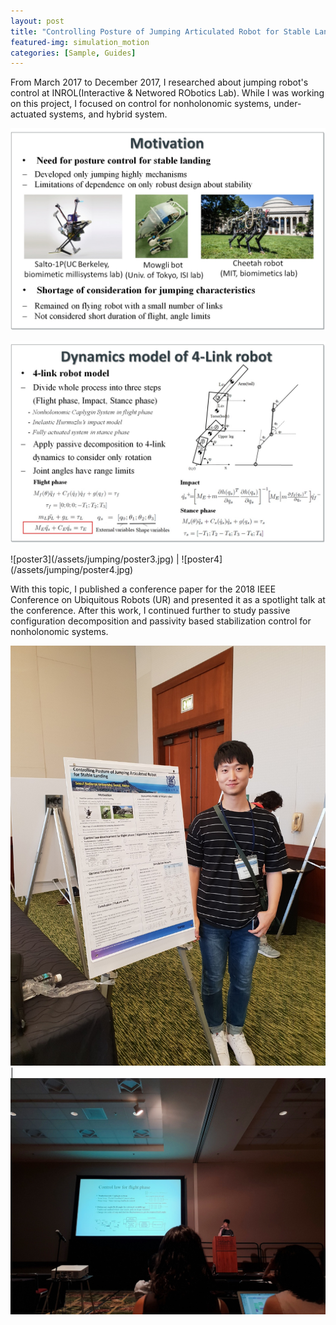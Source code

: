 ```yaml
---
layout: post
title: "Controlling Posture of Jumping Articulated Robot for Stable Landing"
featured-img: simulation_motion
categories: [Sample, Guides]
---
```


From March 2017 to December 2017, I researched about jumping robot's control at INROL(Interactive & Networed RObotics Lab). While I was working on this project, I focused on control for nonholonomic systems, under-actuated systems, and hybrid system. 

<p align="center">
  <img src="/assets/jumping/poster1.jpg">
</p>
<p align="center">
  <img src="/assets/jumping/poster2.jpg">
</p>
![poster3](/assets/jumping/poster3.jpg) | ![poster4](/assets/jumping/poster4.jpg)

With this topic, I published a conference paper for the 2018 IEEE Conference on Ubiquitous Robots (UR) and presented it as a spotlight talk at the conference. After this work, I continued further to study passive configuration decomposition and passivity based stabilization control for nonholonomic systems. 

![ur1](/assets/jumping/ur1.jpg) | ![ur2](/assets/jumping/ur2.jpg)

